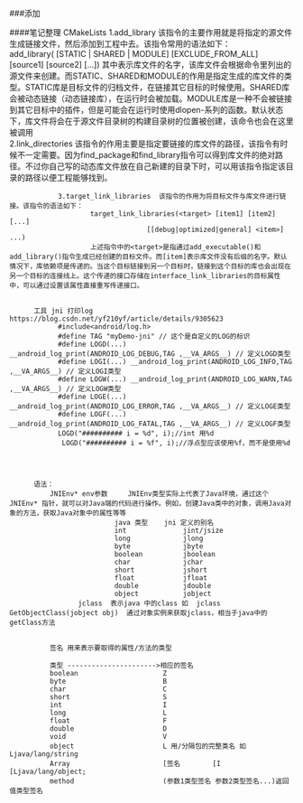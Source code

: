 ###添加

####笔记整理 
          CMakeLists 
                1.add_library 该指令的主要作用就是将指定的源文件生成链接文件，然后添加到工程中去。该指令常用的语法如下：    
                            add_library(<name> [STATIC | SHARED | MODULE]
                                        [EXCLUDE_FROM_ALL]
                                        [source1] [source2] [...])
                            其中<name>表示库文件的名字，该库文件会根据命令里列出的源文件来创建。而STATIC、SHARED和MODULE的作用是指定生成的库文件的类型。STATIC库是目标文件的归档文件，在链接其它目标的时候使用。SHARED库会被动态链接（动态链接库），在运行时会被加载。MODULE库是一种不会被链接到其它目标中的插件，但是可能会在运行时使用dlopen-系列的函数。默认状态下，库文件将会在于源文件目录树的构建目录树的位置被创建，该命令也会在这里被调用            
                2.link_directories 该指令的作用主要是指定要链接的库文件的路径，该指令有时候不一定需要。因为find_package和find_library指令可以得到库文件的绝对路径。不过你自己写的动态库文件放在自己新建的目录下时，可以用该指令指定该目录的路径以便工程能够找到。
                
                3.target_link_libraries  该指令的作用为将目标文件与库文件进行链接。该指令的语法如下：
                        target_link_libraries(<target> [item1] [item2] [...]
                                      [[debug|optimized|general] <item>] ...)
                        上述指令中的<target>是指通过add_executable()和add_library()指令生成已经创建的目标文件。而[item]表示库文件没有后缀的名字。默认情况下，库依赖项是传递的。当这个目标链接到另一个目标时，链接到这个目标的库也会出现在另一个目标的连接线上。这个传递的接口存储在interface_link_libraries的目标属性中，可以通过设置该属性直接重写传递接口。
              
              
          工具 jni 打印log   https://blog.csdn.net/yf210yf/article/details/9305623
                #include<android/log.h>
                #define TAG "myDemo-jni" // 这个是自定义的LOG的标识 
                #define LOGD(...) __android_log_print(ANDROID_LOG_DEBUG,TAG ,__VA_ARGS__) // 定义LOGD类型 
                #define LOGI(...) __android_log_print(ANDROID_LOG_INFO,TAG ,__VA_ARGS__) // 定义LOGI类型 
                #define LOGW(...) __android_log_print(ANDROID_LOG_WARN,TAG ,__VA_ARGS__) // 定义LOGW类型 
                #define LOGE(...) __android_log_print(ANDROID_LOG_ERROR,TAG ,__VA_ARGS__) // 定义LOGE类型 
                #define LOGF(...) __android_log_print(ANDROID_LOG_FATAL,TAG ,__VA_ARGS__) // 定义LOGF类型 
                LOGD("########## i = %d", i);//int 用%d
                 LOGD("########## i = %f", i);//浮点型应该使用%f，而不是使用%d
                
          
          
              
          语法：
              JNIEnv* env参数     JNIEnv类型实际上代表了Java环境，通过这个JNIEnv* 指针，就可以对Java端的代码进行操作。例如，创建Java类中的对象，调用Java对象的方法，获取Java对象中的属性等等    
                              java 类型    jni 定义的别名  
                              int              jint/jsize
                              long             jlong
                              byte             jbyte
                              boolean          jboolean
                              char             jchar
                              short            jshort 
                              float            jfloat
                              double           jdouble
                              object           jobject
                     jclass  表示java 中的class 如  jclass GetObjectClass(jobject obj)  通过对象实例来获取jclass，相当于java中的getClass方法
                     
                     
              签名 用来表示要取得的属性/方法的类型
              
              类型 ---------------------->相应的签名
              boolean                     Z
              byte                        B
              char                        C
              short                       S
              int                         I
              long                        L
              float                       F
              double                      D
              void                        V
              object                      L 用/分隔包的完整类名 如 Ljava/lang/string
              Array                       [签名        [I [Ljava/lang/object;    
              method                      (参数1类型签名 参数2类型签名...)返回值类型签名        
              
              
                        
                           
                               
                              
                     
                              